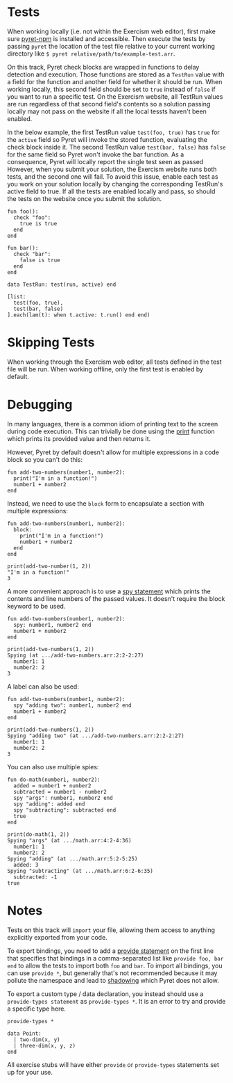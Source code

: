 # Tests

When working locally (i.e. not within the Exercism web editor), first make sure [pyret-npm] is installed and accessible.
Then execute the tests by passing `pyret` the location of the test file relative to your current working directory like
`$ pyret relative/path/to/example-test.arr`.

On this track, Pyret check blocks are wrapped in functions to delay detection and execution.
Those functions are stored as a `TestRun` value with a field for the function and another field for whether it should be run.
When working locally, this second field should be set to `true` instead of `false` if you want to run a specific test.
On the Exercism website, all TestRun values are run regardless of that second field's contents so a solution passing locally may not pass on the website if all the local tessts haven't been enabled.

In the below example, the first TestRun value `test(foo, true)` has `true` for the `active` field so Pyret will invoke the stored function, evaluating the check block inside it.
The second TestRun value `test(bar, false)` has `false` for the same field so Pyret won't invoke the bar function.
As a consequence, Pyret will locally report the single test seen as passed
However, when you submit your solution, the Exercism website runs both tests, and the second one will fail.
To avoid this issue, enable each test as you work on your solution locally by changing the corresponding TestRun's active field to true.
If all the tests are enabled locally and pass, so should the tests on the website once you submit the solution.

```pyret
fun foo():
  check "foo":
    true is true
  end
end

fun bar():
  check "bar":
    false is true
  end
end

data TestRun: test(run, active) end

[list: 
  test(foo, true),
  test(bar, false)
].each(lam(t): when t.active: t.run() end end)
```

# Skipping Tests

When working through the Exercism web editor, all tests defined in the test file will be run. When working offline, only the first test is enabled by default.

# Debugging

In many languages, there is a common idiom of printing text to the screen during code execution.
This can trivially be done using the
[print] function which prints its provided value and then returns it.

However, Pyret by default doesn't allow for multiple expressions in a code block so you can't do this:

```pyret
fun add-two-numbers(number1, number2):
  print("I'm in a function!")
  number1 + number2
end
```

Instead, we need to use the `block` form to encapsulate a section with multiple expressions:

```pyret
fun add-two-numbers(number1, number2):
  block:
    print("I'm in a function!")
    number1 + number2
  end
end

print(add-two-number(1, 2))
"I'm in a function!"
3
```

A more convenient approach is to use a [spy statement] which prints the contents and line numbers of the passed values.
It doesn't require the block keyword to be used.

```pyret
fun add-two-numbers(number1, number2):
  spy: number1, number2 end
  number1 + number2
end

print(add-two-numbers(1, 2))
Spying (at .../add-two-numbers.arr:2:2-2:27)
  number1: 1
  number2: 2
3
```

A label can also be used:

```pyret
fun add-two-numbers(number1, number2):
  spy "adding two": number1, number2 end
  number1 + number2
end

print(add-two-numbers(1, 2))
Spying "adding two" (at .../add-two-numbers.arr:2:2-2:27)
  number1: 1
  number2: 2
3
```

You can also use multiple spies:

```pyret
fun do-math(number1, number2):
  added = number1 + number2
  subtracted = number1 - number2
  spy "args": number1, number2 end
  spy "adding": added end
  spy "subtracting": subtracted end
  true
end

print(do-math(1, 2))
Spying "args" (at .../math.arr:4:2-4:36)
  number1: 1
  number2: 2
Spying "adding" (at .../math.arr:5:2-5:25)
  added: 3
Spying "subtracting" (at .../math.arr:6:2-6:35)
  subtracted: -1
true
```

# Notes

Tests on this track will `import` your file, allowing them access to anything explicitly exported from your code.

To export bindings, you need to add a [provide statement] on the first line that specifies that bindings in a comma-separated list like `provide foo, bar end` to allow the tests to import both `foo` and `bar`.
To import all bindings, you can use `provide *`, but generally that's not recommended because it may pollute the namespace and lead to [shadowing] which Pyret does not allow.

To export a custom type / data declaration, you instead should use a `provide-types statement` as `provide-types *`.
It is an error to try and provide a specific type here.

```pyret
provide-types *

data Point:
  | two-dim(x, y)
  | three-dim(x, y, z)
end
```

All exercise stubs will have either `provide` or `provide-types` statements set up for your use.

[pyret-npm]: https://npm.io/package/pyret-npm
[print]: https://pyret.org/docs/latest/_global_.html#%28part._~3cglobal~3e_print%29
[spy statement]: https://pyret.org/docs/latest/s_spies.html
[provide statement]: https://pyret.org/docs/latest/Provide_Statements.html
[shadowing]: https://pyret.org/docs/latest/Bindings.html#%28part._s~3ashadowing%29

